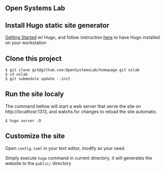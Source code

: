 Open Systems Lab
----------------

## Install Hugo static site generator
[Getting Started](https://gohugo.io/getting-started/quick-start) w/ Hugo, and follow instruction [here](https://gohugo.io/getting-started/installing) to have Hugo installed on your workstation

## Clone this project
```shell
$ git clone git@github.com:OpenSystemsLab/homepage.git oslab
$ cd oslab
$ git submodule update --init
```

## Run the site localy
The command bellow will start a web server that serve the site on http://localhost:1313, and watchs for changes to reload the site automatic.

```shell
$ hugo server -D
```

## Customize the site

Open `config.toml` in your text editor, modify as your need

Simply execute `hugo` command in current directory, it will generates the website to the `public/` directory
